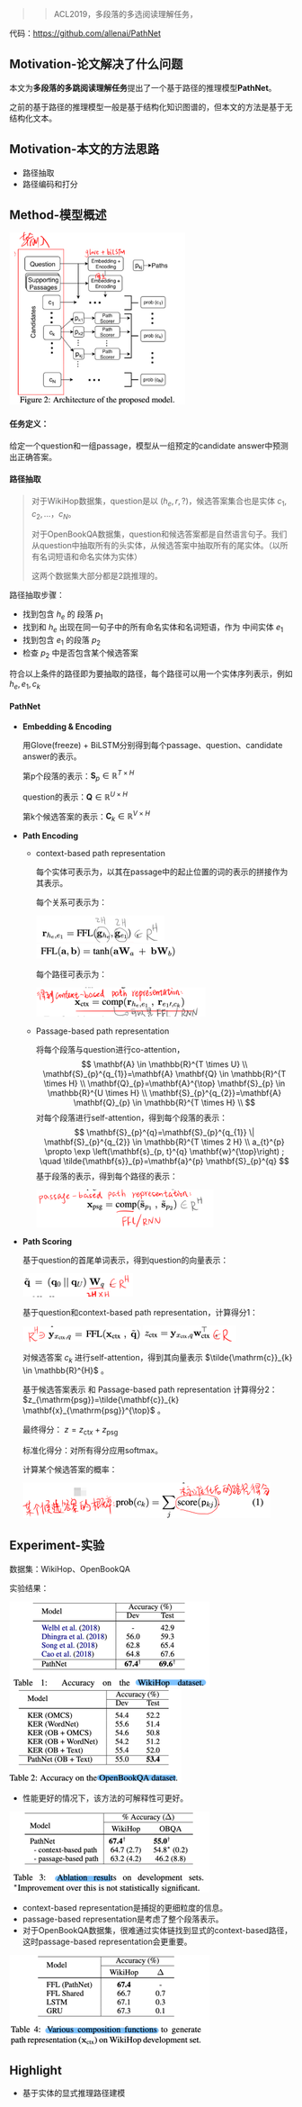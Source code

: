 > >ACL2019，多段落的多选阅读理解任务，

代码：https://github.com/allenai/PathNet



## Motivation-论文解决了什么问题

本文为**多段落的多跳阅读理解任务**提出了一个基于路径的推理模型**PathNet**。

之前的基于路径的推理模型一般是基于结构化知识图谱的，但本文的方法是基于无结构化文本。



## Motivation-本文的方法思路

- 路径抽取
- 路径编码和打分



## Method-模型概述

<img src="../../images/image-20200118170617475.png" alt="image-20200118170617475" style="zoom:33%;" />

#### 任务定义：

给定一个question和一组passage，模型从一组预定的candidate answer中预测出正确答案。

#### 路径抽取

> 对于WikiHop数据集，question是以 $(h_e, r, ?)$，候选答案集合也是实体 ${c_1,c_2,…，c_N}$。
>
> 对于OpenBookQA数据集，question和候选答案都是自然语言句子。我们从question中抽取所有的头实体，从候选答案中抽取所有的尾实体。（以所有名词短语和命名实体为实体）
>
> 这两个数据集大部分都是2跳推理的。

路径抽取步骤：

- 找到包含 $h_e$ 的 段落 $p_1$
- 找到和 $h_e$ 出现在同一句子中的所有命名实体和名词短语，作为 中间实体 $e_1$
- 找到包含 $e_1$ 的段落 $p_2$
- 检查 $p_2$ 中是否包含某个候选答案

符合以上条件的路径即为要抽取的路径，每个路径可以用一个实体序列表示，例如 $h_e, e_1, c_k$

#### PathNet

- **Embedding & Encoding**

  用Glove(freeze) + BiLSTM分别得到每个passage、question、candidate answer的表示。

  第p个段落的表示：$\mathbf{S}_{p} \in \mathbb{R}^{T \times H}$

  question的表示：$\mathbf{Q} \in \mathbb{R}^{U \times H}$

  第k个候选答案的表示：$\mathbf{C}_{k} \in \mathbb{R}^{V \times H}$

- **Path Encoding**

  - context-based path representation

    每个实体可表示为，以其在passage中的起止位置的词的表示的拼接作为其表示。

    每个关系可表示为：

    <img src="../../images/image-20200118172111025.png" alt="image-20200118172111025" style="zoom:50%;" />

    <img src="../../images/image-20200118172125393.png" alt="image-20200118172125393" style="zoom:50%;" >

    每个路径可表示为：

    <img src="../../images/image-20200118172247285.png" alt="image-20200118172247285" style="zoom:50%;" />

  - Passage-based path representation

    将每个段落与question进行co-attention，
    $$
    \mathbf{A} \in \mathbb{R}^{T \times U}  \\
    \mathbf{S}_{p}^{q_{1}}=\mathbf{A} \mathbf{Q}  \in \mathbb{R}^{T \times H}  \\
    \mathbf{Q}_{p}=\mathbf{A}^{\top} \mathbf{S}_{p} \in \mathbb{R}^{U \times H} \\
    \mathbf{S}_{p}^{q_{2}}=\mathbf{A} \mathbf{Q}_{p} \in \mathbb{R}^{T \times H}  \\
    $$
    对每个段落进行self-attention，得到每个段落的表示：
    $$
    \mathbf{S}_{p}^{q}=\mathbf{S}_{p}^{q_{1}} \| \mathbf{S}_{p}^{q_{2}} \in \mathbb{R}^{T \times 2 H}  \\
    a_{t}^{p} \propto \exp \left(\mathbf{s}_{p, t}^{q} \mathbf{w}^{\top}\right) ; \quad \tilde{\mathbf{s}}_{p}=\mathbf{a}^{p} \mathbf{S}_{p}^{q}
    $$
    基于段落的表示，得到每个路径的表示：

    <img src="../../images/image-20200118172845207.png" alt="image-20200118172845207" style="zoom:50%;" />

- **Path Scoring**

  基于question的首尾单词表示，得到question的向量表示：

  <img src="../../images/image-20200118173019548.png" alt="image-20200118173019548" style="zoom:50%;" />

  基于question和context-based path representation，计算得分1：

  <img src="../../images/image-20200118173055775.png" alt="image-20200118173055775" style="zoom:50%;" />

  <img src="../../images/image-20200118173106830.png" alt="image-20200118173106830" style="zoom:50%;" />

  对候选答案 $c_k$ 进行self-attention，得到其向量表示 $\tilde{\mathrm{c}}_{k} \in \mathbb{R}^{H}$ 。

  基于候选答案表示 和 Passage-based path representation 计算得分2：$z_{\mathrm{psg}}=\tilde{\mathbf{c}}_{k} \mathbf{x}_{\mathrm{psg}}^{\top}$ 。

  最终得分： $z=z_{\mathrm{ct} x}+z_{\mathrm{psg}}$

  标准化得分：对所有得分应用softmax。

  计算某个候选答案的概率：

  <img src="../../images/image-20200118171656893.png" alt="image-20200118171656893" style="zoom:50%;" />



## Experiment-实验

数据集：WikiHop、OpenBookQA

实验结果：

<img src="../../images/image-20200118175258394.png" alt="image-20200118175258394" style="zoom:50%;" />  <img src="../../images/image-20200118175326751.png" alt="image-20200118175326751" style="zoom:50%;" />

- 性能更好的情况下，该方法的可解释性可更好。

<img src="../../images/image-20200118175502194.png" alt="image-20200118175502194" style="zoom:50%;" />

- context-based representation是捕捉的更细粒度的信息。
- passage-based representation是考虑了整个段落表示。
- 对于OpenBookQA数据集，很难通过实体链找到显式的context-based路径，这时passage-based representation会更重要。

<img src="../../images/image-20200118175703711.png" alt="image-20200118175703711" style="zoom:50%;" />



## Highlight

- 基于实体的显式推理路径建模

  